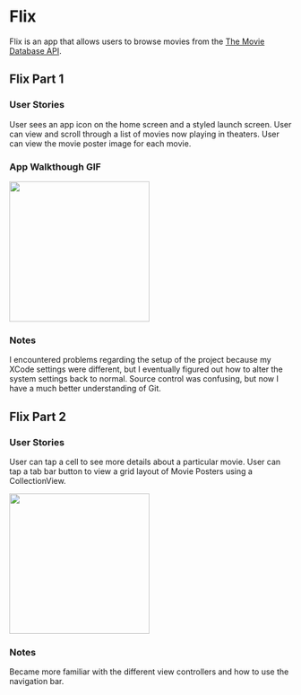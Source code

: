 # Flix

Flix is an app that allows users to browse movies from the [The Movie Database API](http://docs.themoviedb.apiary.io/#).

## Flix Part 1

### User Stories
User sees an app icon on the home screen and a styled launch screen.
User can view and scroll through a list of movies now playing in theaters.
User can view the movie poster image for each movie.

### App Walkthough GIF
<img src="http://g.recordit.co/F5ScyARtYP.gif" width=250><br>

### Notes
I encountered problems regarding the setup of the project because my XCode settings were different, but I eventually figured out how to alter the system settings back to normal.
Source control was confusing, but now I have a much better understanding of Git.

## Flix Part 2

### User Stories
User can tap a cell to see more details about a particular movie.
User can tap a tab bar button to view a grid layout of Movie Posters using a CollectionView.

<img src="http://g.recordit.co/zW8PBJ9TUA.gif" width=250><br>

### Notes
Became more familiar with the different view controllers and how to use the navigation bar.
